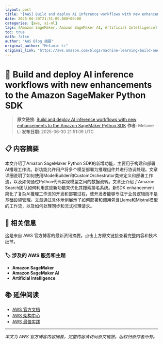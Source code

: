 ```yaml
---
layout: post
title: "[AWS] Build and deploy AI inference workflows with new enhancements to the Amazon SageMaker Python SDK"
date: 2025-06-30T21:51:09.000+00:00
categories: [aws, ai-ml]
tags: [Amazon SageMaker, Amazon SageMaker AI, Artificial Intelligence]
toc: true
math: false
author: "AWS Blog 摘要"
original_author: "Melanie Li"
original_link: "https://aws.amazon.com/blogs/machine-learning/build-and-deploy-ai-inference-workflows-with-new-enhancements-to-the-amazon-sagemaker-python-sdk/"
---
```


# 🤖 Build and deploy AI inference workflows with new enhancements to the Amazon SageMaker Python SDK

> **原文链接**: [Build and deploy AI inference workflows with new enhancements to the Amazon SageMaker Python SDK](https://aws.amazon.com/blogs/machine-learning/build-and-deploy-ai-inference-workflows-with-new-enhancements-to-the-amazon-sagemaker-python-sdk/)
> **作者**: Melanie Li
> **发布日期**: 2025-06-30 21:51:09 UTC

## 📋 内容摘要

本文介绍了Amazon SageMaker Python SDK的新增功能，主要用于构建和部署AI推理工作流。新功能允许用户将多个模型部署为推理组件并进行协调处理。文章详细说明了如何使用ModelBuilder和CustomOrchestrator类来定义和部署工作流，以及如何通过Python代码实现模型之间的数据流转。文章还介绍了Amazon Search团队如何利用这些新功能来优化其搜索排名系统。新SDK enhancement简化了复杂AI推理工作流的开发和部署过程，使开发者能够专注于业务逻辑而不是基础设施管理。文章通过具体示例展示了如何部署和调用包含Llama和Mistral模型的工作流，以及如何处理同步和流式推理请求。

## 🔗 相关信息

这是来自 AWS 官方博客的最新资讯摘要。点击上方原文链接查看完整内容和技术细节。

### 🏷️ 涉及的 AWS 服务和主题

- **Amazon SageMaker**
- **Amazon SageMaker AI**
- **Artificial Intelligence**

## 📚 延伸阅读

- [AWS 官方文档](https://docs.aws.amazon.com/)
- [AWS 架构中心](https://aws.amazon.com/architecture/)
- [AWS 最佳实践](https://aws.amazon.com/architecture/well-architected/)

---

*本文为 AWS 官方博客内容摘要，完整内容请访问原文链接。版权归原作者所有。*